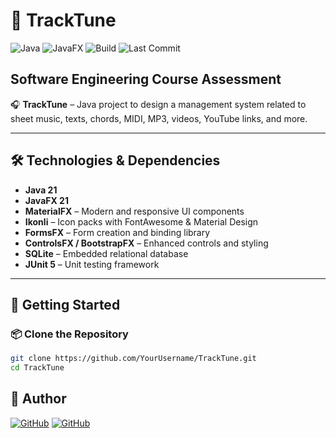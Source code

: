 # 🎵 TrackTune
![Java](https://img.shields.io/badge/Java-21-blue?logo=openjdk)
![JavaFX](https://img.shields.io/badge/JavaFX-21-green?logo=java)
![Build](https://img.shields.io/badge/build-Maven-blueviolet)
![Last Commit](https://img.shields.io/github/last-commit/F0zzi4/TrackTune)

## Software Engineering Course Assessment
🎧 **TrackTune** – Java project to design a management system related to sheet music, texts, chords, MIDI, MP3, videos, YouTube links, and more.

---

## 🛠️ Technologies & Dependencies

- **Java 21**
- **JavaFX 21**
- **MaterialFX** – Modern and responsive UI components
- **Ikonli** – Icon packs with FontAwesome & Material Design
- **FormsFX** – Form creation and binding library
- **ControlsFX / BootstrapFX** – Enhanced controls and styling
- **SQLite** – Embedded relational database
- **JUnit 5** – Unit testing framework

---

## 🚀 Getting Started

### 📦 Clone the Repository

```bash
git clone https://github.com/YourUsername/TrackTune.git
cd TrackTune
```


## 👤 Author
[![GitHub](https://img.shields.io/badge/GitHub-@F0zzi4-181717?logo=github)](https://github.com/F0zzi4)
[![GitHub](https://img.shields.io/badge/GitHub-@MattiaRebonato-181717?logo=github)](https://github.com/MattiaRebonato)
